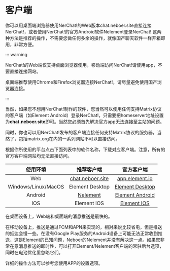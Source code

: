 # 客户端

你可以用桌面端浏览器使用NerChat!的Web版本chat.neboer.site直接连接NerChat!，或者使用NerChat!的官方Android软件Nelement登录NerChat!.这两种方法是推荐的操作，不需要您做任何多余的操作，就像国产聊天软件一样开箱即用，非常方便。

::: warning

NerChat!的Web端仅支持桌面浏览器使用，移动端访问NerChat!请使用app，不要直接连接网站。

桌面端推荐使用Chrome和Firefox浏览器连接NerChat!，请尽量避免使用国产浏览器连接。

:::

当然，如果您不想用NerChat!制作的软件，您当然可以使用任何支持Matrix协议的客户端（如Element Android）登录NerChat!，只需要把homeserver地址设置为**chat.neboer.site**即可。当然您必须首先解决官方app无法连接至主站的问题。

同时，你也可以用NerChat!发布的客户端连接任何支持Matrix协议的服务器，当然了，包括matrix.org在内的一系列网站不可以直接访问。

根据你所使用的平台点击下面列表中的软件名称，下载对应客户端。注意，所有的官方客户端网站均无法直接访问。

| 使用环境            | 推荐客户端  |  官方客户端  |
| :----:            | :--------: | :--------: |
|Web                |[chat.neboer.site](https://chat.neboer.site)|[app.element.io](https://app.element.io)|
|Windows/Linux/MacOS|  Element Desktop   | [Element Desktop](https://packages.riot.im/desktop/install/win32/x64/Element%20Setup.exe)|
|Android            |  [Nelement](nelement)    | [Element Android](https://f-droid.org/packages/im.vector.app/) |
|IOS                | Element IOS          | [Element IOS](https://matrix.org/docs/projects/client/element-ios)     |

在桌面设备上，Web端和桌面端的消息推送是最快的。

在移动设备上，推送是通过FCM和APN来实现的，相对来说比较省电，但是推送的抵达会慢一些。在没有Google Play服务的Android设备上可能无法正常收到推送，这是Element的已知问题，Neboer的Nelement并没有解决这一点。如果您非常在意消息推送的即时性，可以打开Element/Nelement客户端的常驻后台选项，同时在电池优化里忽略它们。

详细的操作方法可以参考您使用APP的设置选项。